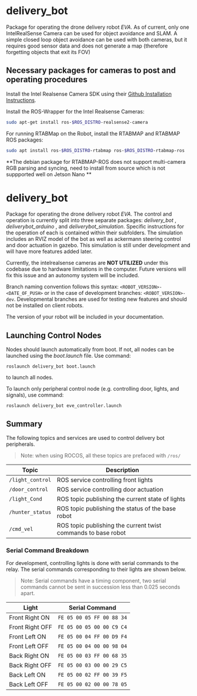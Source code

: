 # delivery_bot
Package for operating the drone delivery robot _EVA_. As of current, only one IntelRealSense Camera can be used for object avoidance and SLAM. A simple closed loop object avoidance can be used with both cameras, but it requires good sensor data and does not generate a map (therefore forgetting objects that exit its FOV)
## Necessary packages for cameras to post and operating procedures
Install the Intel Realsense Camera SDK using their [Github Installation Instructions](https://github.com/IntelRealSense/librealsense/blob/master/doc/installation_jetson.md).

Install the ROS-Wrapper for the Intel Realsense Cameras:
```bash
sudo apt-get install ros-$ROS_DISTRO-realsense2-camera
```

For running RTABMap on the Robot, install the RTABMAP and RTABMAP ROS packages:
```bash
sudo apt install ros-$ROS_DISTRO-rtabmap ros-$ROS_DISTRO-rtabmap-ros
```
**The debian package for RTABMAP-ROS does not support multi-camera RGB parsing and syncing, need to install from source which is not suppported well on Jetson Nano **
# delivery_bot
Package for operating the drone delivery robot _EVA_. The control and operation is currently split into three separate packages: *delivery_bot* , *deliverybot_arduino* , and *deliverybot_simulation*. Specific instructions for the operation of each is contained within their subfolders. 
The simulation includes an RVIZ model of the bot as well as ackermann steering control and door actuation in gazebo. This simulation is still under development and will have more features added later. 

Currently, the intelrealsense cameras are **NOT UTILIZED** under this codebase due to hardware limitations in the computer. Future versions will fix this issue and an autonomy system will be included. 

Branch naming convention follows this syntax: `<ROBOT_VERSION>-<DATE_OF_PUSH>` or in the case of development branches: `<ROBOT_VERSION>-dev`. Developmental branches are used for testing new features and should not be installed on client robots. 

The version of your robot will be included in your documentation. 


## Launching Control Nodes
Nodes should launch automatically from boot. If not, all nodes can be launched using the *boot.launch* file. Use command:

 `roslaunch delivery_bot boot.launch` 
 
 to launch all nodes. 

 To launch only peripheral control node (e.g. controlling door, lights, and signals), use command:

 `roslaunch delivery_bot eve_controller.launch`

 ## Summary
 The following topics and services are used to control delivery bot peripherals.
 > Note: when using ROCOS, all these topics are prefaced with `/ros/`
 >
 |   Topic          | Description                               |
 | -------------- | ----------------------------------------- |
 | `/light_control` | ROS service controlling front lights |
 | `/door_control`   | ROS service controlling door actuation |
 | `/light_Cond` | ROS topic publishing the current state of lights |
 | `/hunter_status` | ROS topic publishing the status of the base robot |
 | `/cmd_vel` | ROS topic publishing the current twist commands to base robot |

 
### Serial Command Breakdown
For development, controlling lights is done with serial commands to the relay. The serial commands corresponding to their lights are shown below.
>Note: Serial commands have a timing component, two serial commands cannot be sent in succession less than 0.025 seconds apart. 
>
| Light | Serial Command |
| --- | -------|
| Front Right ON |  `FE 05 00 05 FF 00 88 34` |
| Front Right OFF | `FE 05 00 05 00 00 C9 C4` |
| Front Left ON | `FE 05 00 04 FF 00 D9 F4` |
| Front Left OFF | `FE 05 00 04 00 00 98 04` |
| Back Right ON | `FE 05 00 03 FF 00 68 35` |
| Back Right OFF | `FE 05 00 03 00 00 29 C5` |
| Back Left ON | `FE 05 00 02 FF 00 39 F5` |
| Back Left OFF | `FE 05 00 02 00 00 78 05` |
